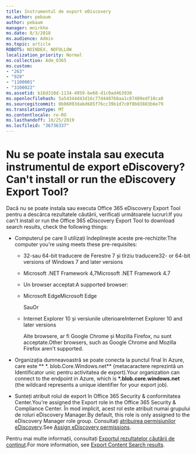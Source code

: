 ```yaml
---
title: Instrumentul de export eDiscovery
ms.author: pebaum
author: pebaum
manager: mnirkhe
ms.date: 8/3/2018
ms.audience: Admin
ms.topic: article
ROBOTS: NOINDEX, NOFOLLOW
localization_priority: Normal
ms.collection: Adm_O365
ms.custom:
- "263"
- "928"
- "1100001"
- "3100022"
ms.assetid: b16d310d-1134-4959-be68-d1c0ad463930
ms.openlocfilehash: 5a54344d43d16c77d440768aa1c87489edf10ca0
ms.sourcegitcommit: 0b06093dabd685f76cc39b1d7c0f8b03883b6e79
ms.translationtype: MT
ms.contentlocale: ro-RO
ms.lasthandoff: 10/25/2019
ms.locfileid: "36736337"
---
```

# <a name="cant-install-or-run-the-ediscovery-export-tool"></a><span data-ttu-id="a7b71-102">Nu se poate instala sau executa instrumentul de export eDiscovery?</span><span class="sxs-lookup"><span data-stu-id="a7b71-102">Can't install or run the eDiscovery Export Tool?</span></span>

<span data-ttu-id="a7b71-103">Dacă nu se poate instala sau executa Office 365 eDiscovery Export Tool pentru a descărca rezultatele căutării, verificați următoarele lucruri:</span><span class="sxs-lookup"><span data-stu-id="a7b71-103">If you can't install or run the Office 365 eDiscovery Export Tool to download search results, check the following things:</span></span>
  
- <span data-ttu-id="a7b71-104">Computerul pe care îl utilizați îndeplinește aceste pre-rechizite:</span><span class="sxs-lookup"><span data-stu-id="a7b71-104">The computer you're using meets these pre-requisites:</span></span>

  - <span data-ttu-id="a7b71-105">32-sau 64-bit traducere de Ferestre 7 și tîrziu traducere</span><span class="sxs-lookup"><span data-stu-id="a7b71-105">32- or 64-bit versions of Windows 7 and later versions</span></span>

  - <span data-ttu-id="a7b71-106">Microsoft .NET Framework 4,7</span><span class="sxs-lookup"><span data-stu-id="a7b71-106">Microsoft .NET Framework 4.7</span></span>

  - <span data-ttu-id="a7b71-107">Un browser acceptat:</span><span class="sxs-lookup"><span data-stu-id="a7b71-107">A supported browser:</span></span>

  - <span data-ttu-id="a7b71-108">Microsoft Edge</span><span class="sxs-lookup"><span data-stu-id="a7b71-108">Microsoft Edge</span></span>

    <span data-ttu-id="a7b71-109">Sau</span><span class="sxs-lookup"><span data-stu-id="a7b71-109">Or</span></span>

  - <span data-ttu-id="a7b71-110">Internet Explorer 10 și versiunile ulterioare</span><span class="sxs-lookup"><span data-stu-id="a7b71-110">Internet Explorer 10 and later versions</span></span>

    <span data-ttu-id="a7b71-111">Alte browsere, ar fi Google Chrome și Mozilla Firefox, nu sunt acceptate.</span><span class="sxs-lookup"><span data-stu-id="a7b71-111">Other browsers, such as Google Chrome and Mozilla Firefox aren't supported.</span></span>

- <span data-ttu-id="a7b71-112">Organizația dumneavoastră se poate conecta la punctul final în Azure, care este \*\* \*. blob.Core.Windows.net\*\* (metacaractere reprezintă un Identificator unic pentru activitatea de export).</span><span class="sxs-lookup"><span data-stu-id="a7b71-112">Your organization can connect to the endpoint in Azure, which is **\*.blob.core.windows.net** (the wildcard represents a unique identifier for your export job).</span></span>

- <span data-ttu-id="a7b71-113">Sunteți atribuit rolul de export în Office 365 Security &amp; conformitatea Center.</span><span class="sxs-lookup"><span data-stu-id="a7b71-113">You're assigned the Export role in the Office 365 Security &amp; Compliance Center.</span></span> <span data-ttu-id="a7b71-114">În mod implicit, acest rol este atribuit numai grupului de roluri eDiscovery Manager.</span><span class="sxs-lookup"><span data-stu-id="a7b71-114">By default, this role is only assigned to the eDiscovery Manager role group.</span></span> <span data-ttu-id="a7b71-115">Consultați [atribuirea permisiunilor eDiscovery](https://docs.microsoft.com/office365/securitycompliance/assign-ediscovery-permissions).</span><span class="sxs-lookup"><span data-stu-id="a7b71-115">See [Assign eDiscovery permissions](https://docs.microsoft.com/office365/securitycompliance/assign-ediscovery-permissions).</span></span>

<span data-ttu-id="a7b71-116">Pentru mai multe informații, consultați [Exportul rezultatelor căutării de conținut](https://docs.microsoft.com/office365/securitycompliance/export-search-results).</span><span class="sxs-lookup"><span data-stu-id="a7b71-116">For more information, see [Export Content Search results](https://docs.microsoft.com/office365/securitycompliance/export-search-results).</span></span>
  